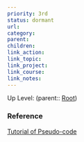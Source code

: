 ```yaml
---
priority: 3rd
status: dormant
url: 
category: 
parent: 
children: 
link_action: 
link_topic: 
link_project: 
link_course: 
link_notes: 
---
```

Up Level: (parent:: [Root](Root.md))

### Reference 

[Tutorial of Pseudo-code](Programming/Tutorial_Pseudocode.pdf)
